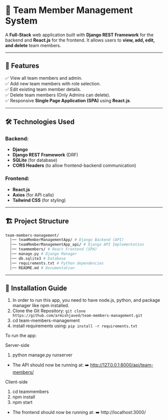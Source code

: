 # 🏢 Team Member Management System

A **Full-Stack** web application built with **Django REST Framework** for the backend and **React.js** for the frontend. It allows users to **view, add, edit, and delete** team members.

---

## 🚀 Features

✅ View all team members and admin.  
✅ Add new team members with role selection.  
✅ Edit existing team member details.  
✅ Delete team members (Only Admins can delete).  
✅ Responsive **Single Page Application (SPA)** using **React.js**. 

---

## 🛠️ Technologies Used

### **Backend:**
- **Django** 
- **Django REST Framework** (DRF) 
- **SQLite** (for database)
- **CORS Headers** (to allow frontend-backend communication)

### **Frontend:**
- **React.js** 
- **Axios** (for API calls)
- **Tailwind CSS** (for styling)

---

## 🏗️ Project Structure
```bash
team-members-management/
  │── teamMemberManagementApp/ # Django Backend (API)
  │── teamMemberManagementApp_api/ # Django API Implementation
  │── teammembers/ # React Frontend (SPA)
  │── manage.py # Django Manager
  │── db.sqlite3 # Database
  │── requirements.txt # Python dependencies
  │── README.md # Documentation
```

---

## 🔧 Installation Guide

1. In order to run this app, you need to have node.js, python, and package manager like npm installed.
2. Clone the Git Repository:
   ```git clone https://github.com/armishjaved/team-members-management.git```
3. cd team-members-management
4. install requirements using:
   ``` pip install -r requirements.txt ```

To run the app:

Server-side
1. python manage.py runserver
- The API should now be running at:
➡️ http://127.0.0.1:8000/api/team-members/

Client-side

1. cd teammembers
2. npm install
3. npm start
- The frontend should now be running at:
➡️ http://localhost:3000/


